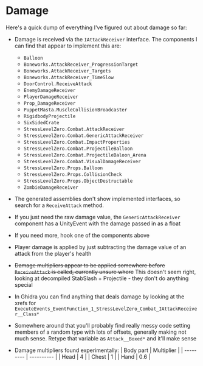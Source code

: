 # Damage

Here's a quick dump of everything I've figured out about damage so far:

- Damage is received via the `IAttackReceiver` interface. The components I can find that appear to implement this are:
  - `Balloon`
  - `Boneworks.AttackReceiver_ProgressionTarget`
  - `Boneworks.AttackReceiver_Targets`
  - `Boneworks.AttackReceiver_TimeSlow`
  - `DoorControl.ReceiveAttack`
  - `EnemyDamageReceiver`
  - `PlayerDamageReceiver`
  - `Prop_DamageReceiver`
  - `PuppetMasta.MuscleCollisionBroadcaster`
  - `RigidbodyProjectile`
  - `SixSidedCrate`
  - `StressLevelZero.Combat.AttackReceiver`
  - `StressLevelZero.Combat.GenericAttackReceiver`
  - `StressLevelZero.Combat.ImpactProperties`
  - `StressLevelZero.Combat.ProjectileBalloon`
  - `StressLevelZero.Combat.ProjectileBaloon_Arena`
  - `StressLevelZero.Combat.VisualDamageReceiver`
  - `StressLevelZero.Props.Balloon`
  - `StressLevelZero.Props.CollisionCheck`
  - `StressLevelZero.Props.ObjectDestructable`
  - `ZombieDamageReceiver`
- The generated assemblies don't show implemented interfaces, so search for a `ReceiveAttack` method.
- If you just need the raw damage value, the `GenericAttackReceiver` component has a UnityEvent with the damage passed in as a float
- If you need more, hook one of the components above
- Player damage is applied by just subtracting the damage value of an attack from the player's health
- ~~Damage multipliers appear to be applied somewhere before `ReceiveAttack` is called, currently unsure where~~ This doesn't seem right, looking at decompiled StabSlash + Projectile - they don't do anything special
- In Ghidra you can find anything that deals damage by looking at the xrefs for `ExecuteEvents_EventFunction_1_StressLevelZero_Combat_IAttackReceiver__Class*`
- Somewhere around that you'll probably find really messy code setting members of a random type with lots of offsets, generally making not much sense. Retype that variable as `Attack__Boxed*` and it'll make sense

- Damage multipliers found experimentally:
| Body part | Multiplier |
| --------- | ---------- |
| Head      | 4          |
| Chest     | 1          |
| Hand      | 0.6        |
